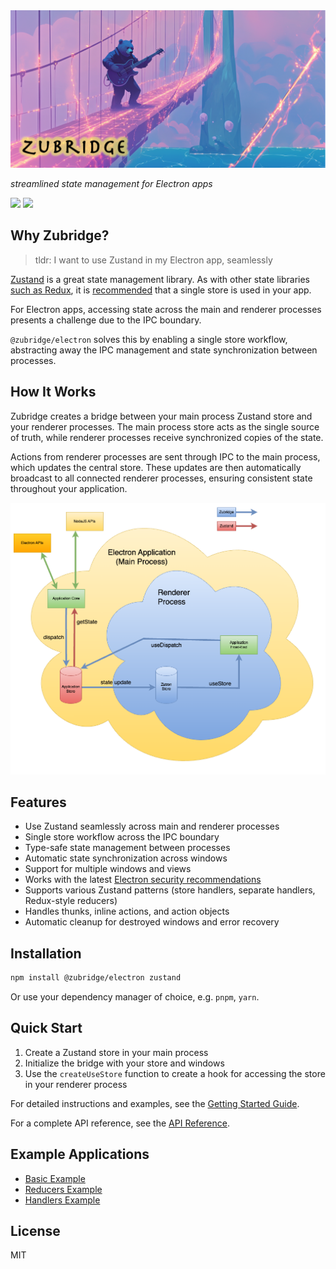 <img alt="zubridge hero image" src="https://raw.githubusercontent.com/goosewobbler/zubridge/main/resources/zubridge-hero.png"/>

_streamlined state management for Electron apps_

<a href="https://www.npmjs.com/package/@zubridge/electron" alt="NPM Version">
  <img src="https://img.shields.io/npm/v/@zubridge/electron" /></a>
<a href="https://www.npmjs.com/package/@zubridge/electron" alt="NPM Downloads">
  <img src="https://img.shields.io/npm/dw/@zubridge/electron" /></a>

## Why Zubridge?

> tldr: I want to use Zustand in my Electron app, seamlessly

[Zustand](https://github.com/pmndrs/zustand) is a great state management library. As with other state libraries [such as Redux](https://redux.js.org/tutorials/fundamentals/part-4-store#redux-store), it is [recommended](https://zustand.docs.pmnd.rs/guides/flux-inspired-practice#recommended-patterns) that a single store is used in your app.

For Electron apps, accessing state across the main and renderer processes presents a challenge due to the IPC boundary.

`@zubridge/electron` solves this by enabling a single store workflow, abstracting away the IPC management and state synchronization between processes.

## How It Works

Zubridge creates a bridge between your main process Zustand store and your renderer processes. The main process store acts as the single source of truth, while renderer processes receive synchronized copies of the state.

Actions from renderer processes are sent through IPC to the main process, which updates the central store. These updates are then automatically broadcast to all connected renderer processes, ensuring consistent state throughout your application.

<img alt="zubridge electron app architecture" src="https://raw.githubusercontent.com/goosewobbler/zubridge/main/resources/zubridge-electron-app-architecture.png"/>

## Features

- Use Zustand seamlessly across main and renderer processes
- Single store workflow across the IPC boundary
- Type-safe state management between processes
- Automatic state synchronization across windows
- Support for multiple windows and views
- Works with the latest [Electron security recommendations](https://www.electronjs.org/docs/latest/tutorial/security#checklist-security-recommendations)
- Supports various Zustand patterns (store handlers, separate handlers, Redux-style reducers)
- Handles thunks, inline actions, and action objects
- Automatic cleanup for destroyed windows and error recovery

## Installation

```bash
npm install @zubridge/electron zustand
```

Or use your dependency manager of choice, e.g. `pnpm`, `yarn`.

## Quick Start

1. Create a Zustand store in your main process
2. Initialize the bridge with your store and windows
3. Use the `createUseStore` function to create a hook for accessing the store in your renderer process

For detailed instructions and examples, see the [Getting Started Guide](docs/getting-started.md).

For a complete API reference, see the [API Reference](docs/api-reference.md).

## Example Applications

- [Basic Example](https://github.com/goosewobbler/zubridge/tree/main/apps/electron/example-basic)
- [Reducers Example](https://github.com/goosewobbler/zubridge/tree/main/apps/electron/example-reducers)
- [Handlers Example](https://github.com/goosewobbler/zubridge/tree/main/apps/electron/example-handlers)

## License

MIT
